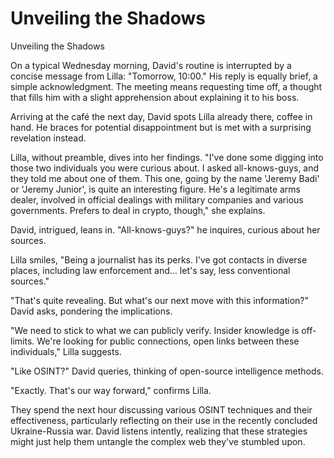 # Unveiling the Shadows

Unveiling the Shadows

On a typical Wednesday morning, David's routine is interrupted by a concise message from Lilla: "Tomorrow, 10:00." His reply is equally brief, a simple acknowledgment. The meeting means requesting time off, a thought that fills him with a slight apprehension about explaining it to his boss.

Arriving at the café the next day, David spots Lilla already there, coffee in hand. He braces for potential disappointment but is met with a surprising revelation instead.

Lilla, without preamble, dives into her findings. "I've done some digging into those two individuals you were curious about. I asked all-knows-guys, and they told me about one of them. This one, going by the name 'Jeremy Badi' or 'Jeremy Junior', is quite an interesting figure. He's a legitimate arms dealer, involved in official dealings with military companies and various governments. Prefers to deal in crypto, though," she explains.

David, intrigued, leans in. "All-knows-guys?" he inquires, curious about her sources.

Lilla smiles, "Being a journalist has its perks. I've got contacts in diverse places, including law enforcement and... let's say, less conventional sources."

"That's quite revealing. But what's our next move with this information?" David asks, pondering the implications.

"We need to stick to what we can publicly verify. Insider knowledge is off-limits. We're looking for public connections, open links between these individuals," Lilla suggests.

"Like OSINT?" David queries, thinking of open-source intelligence methods.

"Exactly. That's our way forward," confirms Lilla.

They spend the next hour discussing various OSINT techniques and their effectiveness, particularly reflecting on their use in the recently concluded Ukraine-Russia war. David listens intently, realizing that these strategies might just help them untangle the complex web they've stumbled upon.
